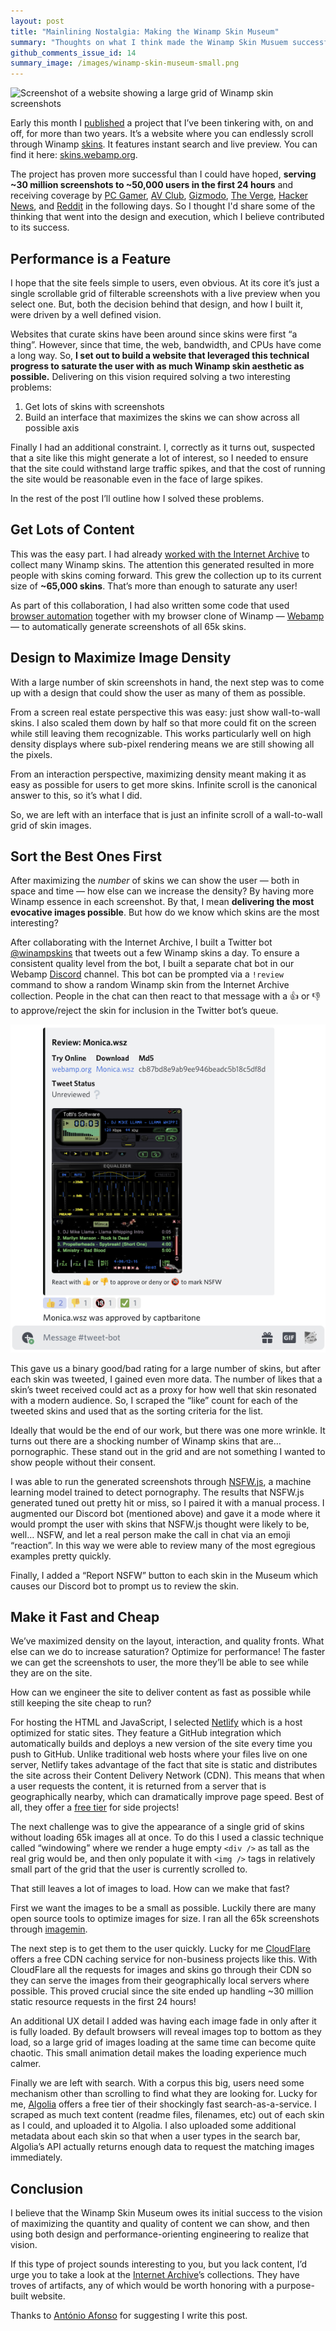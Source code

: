 ```yaml
---
layout: post
title: "Mainlining Nostalgia: Making the Winamp Skin Museum"
summary: "Thoughts on what I think made the Winamp Skin Musuem successful"
github_comments_issue_id: 14
summary_image: /images/winamp-skin-museum-small.png
---
```


![Screenshot of a website showing a large grid of Winamp skin screenshots](/images/winamp-skin-museum.png)


Early this month I [published](https://twitter.com/captbaritone/status/1301551041784152064) a project that I’ve been tinkering with, on and off, for more than two years. It’s a website where you can endlessly scroll through Winamp [skins](https://en.wikipedia.org/wiki/Skin_(computing)). It features instant search and live preview. You can find it here: [skins.webamp.org](https://skins.webamp.org).

The project has proven more successful than I could have hoped, **serving ~30 million screenshots to ~50,000 users in the first 24 hours** and receiving coverage by [PC Gamer](https://www.pcgamer.com/heres-an-interactive-archive-of-65000-winamp-skins-for-you-to-browse-forever/), [AV Club](https://news.avclub.com/attention-digital-anthropologists-you-can-now-visit-an-1844954715), [Gizmodo](https://gizmodo.com/the-winamp-skin-museum-is-x-tremely-gnarly-1844958728), [The Verge](https://www.theverge.com/tldr/21430347/winamp-skin-museum-nostalgia-90s-00s-internet-art-history-ui), [Hacker News](https://news.ycombinator.com/item?id=24373699), and [Reddit](https://www.reddit.com/r/InternetIsBeautiful/comments/ilyjf1/infinite_scroll_through_65k_winamp_skins_with/) in the following days. So I thought I'd share some of the thinking that went into the design and execution, which I believe contributed to its success.

## Performance is a Feature

I hope that the site feels simple to users, even obvious. At its core it’s just a single scrollable grid of filterable screenshots with a live preview when you select one. But, both the decision behind that design, and how I built it, were driven by a well defined vision.

Websites that curate skins have been around since skins were first “a thing”. However, since that time, the web, bandwidth, and CPUs have come a long way. So, **I set out to build a website that leveraged this technical progress to saturate the user with as much Winamp skin aesthetic as possible.** Delivering on this vision required solving a two interesting problems:


1. Get lots of skins with screenshots
2. Build an interface that maximizes the skins we can show across all possible axis

Finally I had an additional constraint. I, correctly as it turns out, suspected that a site like this might generate a lot of interest, so I needed to ensure that the site could withstand large traffic spikes, and that the cost of running the site would be reasonable even in the face of large spikes.

In the rest of the post I’ll outline how I solved these problems.

## Get Lots of Content

This was the easy part. I had already [worked with the Internet Archive](http://blog.archive.org/2018/10/02/dont-click-on-the-llama/) to collect many Winamp skins. The attention this generated resulted in more people with skins coming forward. This grew the collection up to its current size of **~65,000 skins**. That’s more than enough to saturate any user!

As part of this collaboration, I had also written some code that used [browser automation](https://pptr.dev/) together with my browser clone of Winamp — [Webamp](https://webamp.org) — to automatically generate screenshots of all 65k skins.

## Design to Maximize Image Density

With a large number of skin screenshots in hand, the next step was to come up with a design that could show the user as many of them as possible.

From a screen real estate perspective this was easy: just show wall-to-wall skins. I also scaled them down by half so that more could fit on the screen while still leaving them recognizable. This works particularly well on high density displays where sub-pixel rendering means we are still showing all the pixels.

From an interaction perspective, maximizing density meant making it as easy as possible for users to get more skins. Infinite scroll is the canonical answer to this, so it’s what I did.

So, we are left with an interface that is just an infinite scroll of a wall-to-wall grid of skin images.

## Sort the Best Ones First

After maximizing the *number* of skins we can show the user — both in space and time — how else can we increase the density? By having more Winamp essence in each screenshot. By that, I mean **delivering the most evocative images possible**. But how do we know which skins are the most interesting?

After collaborating with the Internet Archive, I built a Twitter bot [@winampskins](https://twitter.com/winampskins) that tweets out a few Winamp skins a day. To ensure a consistent quality level from the bot, I built a separate chat bot in our Webamp [Discord](https://discord.com/) channel. This bot can be prompted via a `!review` command to show a random Winamp skin from the Internet Archive collection. People in the chat can then react to that message with a 👍 or 👎 to approve/reject the skin for inclusion in the Twitter bot’s queue.

![](/images/discord-winamp-skin-review.png)


This gave us a binary good/bad rating for a large number of skins, but after each skin was tweeted, I gained even more data. The number of likes that a skin’s tweet received could act as a proxy for how well that skin resonated with a modern audience. So, I scraped the “like” count for each of the tweeted skins and used that as the sorting criteria for the list.

Ideally that would be the end of our work, but there was one more wrinkle. It turns out there are a shocking number of Winamp skins that are… pornographic. These stand out in the grid and are not something I wanted to show people without their consent.

I was able to run the generated screenshots through [NSFW.js](https://nsfwjs.com/), a machine learning model trained to detect pornography. The results that NSFW.js generated tuned out pretty hit or miss, so I paired it with a manual process. I augmented our Discord bot (mentioned above) and gave it a mode where it would prompt the user with skins that NSFW.js thought were likely to be, well… NSFW, and let a real person make the call in chat via an emoji “reaction”. In this way we were able to review many of the most egregious examples pretty quickly.

Finally, I added a “Report NSFW” button to each skin in the Museum which causes our Discord bot to prompt us to review the skin.

## Make it Fast and Cheap

We’ve maximized density on the layout, interaction, and quality fronts. What else can we do to increase saturation? Optimize for performance! The faster we can get the screenshots to user, the more they’ll be able to see while they are on the site.

How can we engineer the site to deliver content as fast as possible while still keeping the site cheap to run?

For hosting the HTML and JavaScript, I selected [Netlify](https://www.netlify.com/) which is a host optimized for static sites. They feature a GitHub integration which automatically builds and deploys a new version of the site every time you push to GitHub. Unlike traditional web hosts where your files live on one server, Netlify takes advantage of the fact that site is static and distributes the site across their Content Delivery Network (CDN). This means that when a user requests the content, it is returned from a server that is geographically nearby, which can dramatically improve page speed. Best of all, they offer a [free tier](https://www.netlify.com/pricing/) for side projects!

The next challenge was to give the appearance of a single grid of skins without loading 65k images all at once. To do this I used a classic technique called “windowing” where we render a huge empty `<div />` as tall as the real grig would be, and then only populate it with  `<img />` tags in relatively small part of the grid that the user is currently scrolled to.

That still leaves a lot of images to load. How can we make that fast?

First we want the images to be a small as possible. Luckily there are many open source tools to optimize images for size. I ran all the 65k screenshots through [imagemin](https://github.com/imagemin/imagemin-optipng).

The next step is to get them to the user quickly.  Lucky for me [CloudFlare](https://www.cloudflare.com/) offers a free CDN caching service for non-business projects like this. With CloudFlare all the requests for images and skins go through their CDN so they can serve the images from their geographically local servers where possible. This proved crucial since the site ended up handling ~30 million static resource requests in the first 24 hours!

An additional UX detail I added was having each image fade in only after it is fully loaded. By default browsers will reveal images top to bottom as they load, so a large grid of images loading at the same time can become quite chaotic. This small animation detail makes the loading experience much calmer.

Finally we are left with search. With a corpus this big, users need some mechanism other than scrolling to find what they are looking for. Lucky for me, [Algolia](https://www.algolia.com/) offers a free tier of their shockingly fast search-as-a-service. I scraped as much text content (readme files, filenames, etc) out of each skin as I could, and uploaded it to Algolia. I also uploaded some additional metadata about each skin so that when a user types in the search bar, Algolia’s API actually returns enough data to request the matching images immediately.

## Conclusion

I believe that the Winamp Skin Museum owes its initial success to the vision of maximizing the quantity and quality of content we can show, and then using both design and performance-orienting engineering to realize that vision.

If this type of project sounds interesting to you, but you lack content, I’d urge you to take a look at the [Internet Archive](https://archive.org/)’s collections. They have troves of artifacts, any of which would be worth honoring with a purpose-built website.


Thanks to [António Afonso](https://twitter.com/aadsm) for suggesting I write this post.